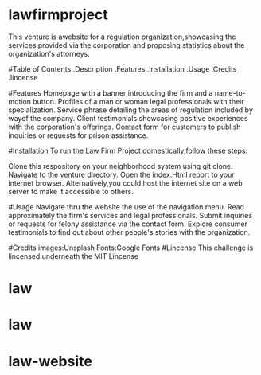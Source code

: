 # lawfirmproject
This venture is awebsite for a regulation organization,showcasing the services provided via the corporation and proposing statistics about the organization's attorneys.

#Table of Contents
.Description
.Features
.Installation
.Usage
.Credits
.lincense

#Features
Homepage with a banner introducing the firm and a name-to-motion button.
Profiles of a man or woman legal professionals with their specialization.
Service phrase detailing the areas of regulation included by wayof the company.
Client testimonials showcasing positive experiences with the corporation's offerings.
Contact form for customers to publish inquiries or requests for prison assistance.

#Installation
To run the Law Firm Project domestically,follow these steps:

Clone this respository on your neighborhood system using git clone.
Navigate to the venture directory.
Open the index.Html report to your internet browser.
Alternatively,you could host the internet site on a web server to make it accessible to others.

#Usage
Navigate thru the website the use of the navigation menu.
Read approximately the firm's services and legal professionals.
Submit inquiries or requests for felony assistance via the contact form.
Explore consumer testimonials to find out about other people's stories with the organization.

#Credits
images:Unsplash
Fonts:Google Fonts
#Lincense
This challenge is lincensed underneath the MIT Lincense
# law
# law
# law-website
